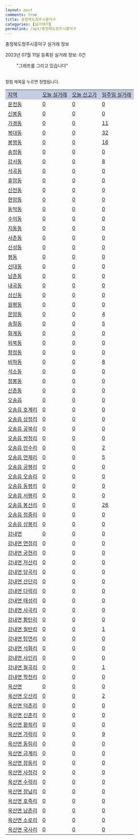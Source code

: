 ```yaml
---
layout: post
comments: true
title: 충청북도청주시흥덕구
categories: [실거래가]
permalink: /apt/충청북도청주시흥덕구
---
```


충청북도청주시흥덕구 실거래 정보

2023년 07월 11일 등록된 실거래 정보: 0건

<!--<script async src="https://pagead2.googlesyndication.com/pagead/js/adsbygoogle.js?client=ca-pub-3485438051770037"
 crossorigin="anonymous"></script>-->

<script type="text/javascript">
  google.charts.load('current', {'packages':['corechart']});
  google.charts.setOnLoadCallback(drawChart);

  function drawChart() {
    var data = google.visualization.arrayToDataTable([['거래일', '매매', '전월세', '전매'], ['21-01', 11, 9, 1], ['21-02', 0, 1, 0], ['21-03', 0, 2, 0], ['21-04', 0, 2, 0], ['21-05', 10, 0, 0], ['21-06', 19, 15, 2], ['21-07', 313, 277, 1], ['21-08', 497, 389, 0], ['21-09', 403, 306, 0], ['21-10', 435, 388, 1], ['21-11', 280, 287, 2], ['21-12', 230, 300, 0], ['22-01', 205, 352, 1], ['22-02', 227, 329, 2], ['22-03', 312, 304, 4], ['22-04', 364, 381, 0], ['22-05', 309, 404, 1], ['22-06', 199, 585, 2], ['22-07', 177, 345, 2], ['22-08', 139, 303, 2], ['22-09', 182, 311, 3], ['22-10', 192, 296, 4], ['22-11', 183, 381, 17], ['22-12', 134, 365, 8], ['23-01', 218, 390, 15], ['23-02', 363, 483, 37], ['23-03', 331, 427, 128], ['23-04', 288, 372, 74], ['23-05', 313, 380, 78], ['23-06', 271, 325, 69], ['23-07', 32, 53, 1]]);

    var options = {
      title: '최근 1년간 유형별 거래량 추이',
      legend: { position: 'bottom' }
    };

    setTimeout(function() {
        var chart = new google.visualization.LineChart(document.getElementById('columnchart_material'));
        chart.draw(data, (options));
        document.getElementById('loading').style.display = 'none';
        var dayLabel = (new Date()).getDay();
        if (dayLabel < 2) {
            sorttable.innerSortFunction.apply(document.getElementById('week'), []);
            sorttable.innerSortFunction.apply(document.getElementById('week'), []);        
        }
        else {
            sorttable.innerSortFunction.apply(document.getElementById('today'), []);
            sorttable.innerSortFunction.apply(document.getElementById('today'), []);
        }
    }, 200);

  }
</script>

<div id="loading" style="z-index:20; display: block; margin-left: 35px">"그래프를 그리고 있습니다"</div>
<div id="columnchart_material" style="width: 95%; margin-left: -35px; display: block"></div>
<!--<div style="width: 95%; margin-left: -35px; display: block">
      <script async src="https://pagead2.googlesyndication.com/pagead/js/adsbygoogle.js?client=ca-pub-3485438051770037"
          crossorigin="anonymous"></script>
      <ins class="adsbygoogle"
          style="display:block"
          data-ad-format="fluid"
          data-ad-layout-key="-fb+5w+4e-db+86"
          data-ad-client="ca-pub-3485438051770037"
          data-ad-slot="1827090281"></ins>
      <script>
          (adsbygoogle = window.adsbygoogle || []).push({});
      </script>
</div>-->
<br>

<font size='small' style='font-size: small;'>컬럼 제목을 누르면 정렬됩니다.</font>
<table class="sortable">
  <tr style='background-color: rgba(114, 132, 186,0.4);'>
    <td id="region"><a href="#">지역</a></td>
    <td id="today"><a href="#">오늘 실거래</a></td>
    <td id="today_new"><a href="#">오늘 신고가</a></td>
    <td id="week"><a href="#">일주일 실거래</a></td>
  </tr>

  
  <tr class="item">
    <td><a href="충청북도청주시흥덕구운천동">운천동</a></td>
    <td><a href="충청북도청주시흥덕구운천동">0</a></td>
    <td><a href="충청북도청주시흥덕구운천동">0</a></td>
    <td><a href="충청북도청주시흥덕구운천동">0</a></td>
  </tr>
    

  <tr class="item">
    <td><a href="충청북도청주시흥덕구신봉동">신봉동</a></td>
    <td><a href="충청북도청주시흥덕구신봉동">0</a></td>
    <td><a href="충청북도청주시흥덕구신봉동">0</a></td>
    <td><a href="충청북도청주시흥덕구신봉동">0</a></td>
  </tr>
    

  <tr class="item">
    <td><a href="충청북도청주시흥덕구가경동">가경동</a></td>
    <td><a href="충청북도청주시흥덕구가경동">0</a></td>
    <td><a href="충청북도청주시흥덕구가경동">0</a></td>
    <td><a href="충청북도청주시흥덕구가경동">11</a></td>
  </tr>
    

  <tr class="item">
    <td><a href="충청북도청주시흥덕구복대동">복대동</a></td>
    <td><a href="충청북도청주시흥덕구복대동">0</a></td>
    <td><a href="충청북도청주시흥덕구복대동">0</a></td>
    <td><a href="충청북도청주시흥덕구복대동">32</a></td>
  </tr>
    

  <tr class="item">
    <td><a href="충청북도청주시흥덕구봉명동">봉명동</a></td>
    <td><a href="충청북도청주시흥덕구봉명동">0</a></td>
    <td><a href="충청북도청주시흥덕구봉명동">0</a></td>
    <td><a href="충청북도청주시흥덕구봉명동">16</a></td>
  </tr>
    

  <tr class="item">
    <td><a href="충청북도청주시흥덕구송정동">송정동</a></td>
    <td><a href="충청북도청주시흥덕구송정동">0</a></td>
    <td><a href="충청북도청주시흥덕구송정동">0</a></td>
    <td><a href="충청북도청주시흥덕구송정동">0</a></td>
  </tr>
    

  <tr class="item">
    <td><a href="충청북도청주시흥덕구강서동">강서동</a></td>
    <td><a href="충청북도청주시흥덕구강서동">0</a></td>
    <td><a href="충청북도청주시흥덕구강서동">0</a></td>
    <td><a href="충청북도청주시흥덕구강서동">8</a></td>
  </tr>
    

  <tr class="item">
    <td><a href="충청북도청주시흥덕구석곡동">석곡동</a></td>
    <td><a href="충청북도청주시흥덕구석곡동">0</a></td>
    <td><a href="충청북도청주시흥덕구석곡동">0</a></td>
    <td><a href="충청북도청주시흥덕구석곡동">0</a></td>
  </tr>
    

  <tr class="item">
    <td><a href="충청북도청주시흥덕구휴암동">휴암동</a></td>
    <td><a href="충청북도청주시흥덕구휴암동">0</a></td>
    <td><a href="충청북도청주시흥덕구휴암동">0</a></td>
    <td><a href="충청북도청주시흥덕구휴암동">0</a></td>
  </tr>
    

  <tr class="item">
    <td><a href="충청북도청주시흥덕구신전동">신전동</a></td>
    <td><a href="충청북도청주시흥덕구신전동">0</a></td>
    <td><a href="충청북도청주시흥덕구신전동">0</a></td>
    <td><a href="충청북도청주시흥덕구신전동">0</a></td>
  </tr>
    

  <tr class="item">
    <td><a href="충청북도청주시흥덕구현암동">현암동</a></td>
    <td><a href="충청북도청주시흥덕구현암동">0</a></td>
    <td><a href="충청북도청주시흥덕구현암동">0</a></td>
    <td><a href="충청북도청주시흥덕구현암동">0</a></td>
  </tr>
    

  <tr class="item">
    <td><a href="충청북도청주시흥덕구동막동">동막동</a></td>
    <td><a href="충청북도청주시흥덕구동막동">0</a></td>
    <td><a href="충청북도청주시흥덕구동막동">0</a></td>
    <td><a href="충청북도청주시흥덕구동막동">0</a></td>
  </tr>
    

  <tr class="item">
    <td><a href="충청북도청주시흥덕구수의동">수의동</a></td>
    <td><a href="충청북도청주시흥덕구수의동">0</a></td>
    <td><a href="충청북도청주시흥덕구수의동">0</a></td>
    <td><a href="충청북도청주시흥덕구수의동">0</a></td>
  </tr>
    

  <tr class="item">
    <td><a href="충청북도청주시흥덕구지동동">지동동</a></td>
    <td><a href="충청북도청주시흥덕구지동동">0</a></td>
    <td><a href="충청북도청주시흥덕구지동동">0</a></td>
    <td><a href="충청북도청주시흥덕구지동동">0</a></td>
  </tr>
    

  <tr class="item">
    <td><a href="충청북도청주시흥덕구서촌동">서촌동</a></td>
    <td><a href="충청북도청주시흥덕구서촌동">0</a></td>
    <td><a href="충청북도청주시흥덕구서촌동">0</a></td>
    <td><a href="충청북도청주시흥덕구서촌동">0</a></td>
  </tr>
    

  <tr class="item">
    <td><a href="충청북도청주시흥덕구신성동">신성동</a></td>
    <td><a href="충청북도청주시흥덕구신성동">0</a></td>
    <td><a href="충청북도청주시흥덕구신성동">0</a></td>
    <td><a href="충청북도청주시흥덕구신성동">0</a></td>
  </tr>
    

  <tr class="item">
    <td><a href="충청북도청주시흥덕구평동">평동</a></td>
    <td><a href="충청북도청주시흥덕구평동">0</a></td>
    <td><a href="충청북도청주시흥덕구평동">0</a></td>
    <td><a href="충청북도청주시흥덕구평동">0</a></td>
  </tr>
    

  <tr class="item">
    <td><a href="충청북도청주시흥덕구신대동">신대동</a></td>
    <td><a href="충청북도청주시흥덕구신대동">0</a></td>
    <td><a href="충청북도청주시흥덕구신대동">0</a></td>
    <td><a href="충청북도청주시흥덕구신대동">0</a></td>
  </tr>
    

  <tr class="item">
    <td><a href="충청북도청주시흥덕구남촌동">남촌동</a></td>
    <td><a href="충청북도청주시흥덕구남촌동">0</a></td>
    <td><a href="충청북도청주시흥덕구남촌동">0</a></td>
    <td><a href="충청북도청주시흥덕구남촌동">0</a></td>
  </tr>
    

  <tr class="item">
    <td><a href="충청북도청주시흥덕구내곡동">내곡동</a></td>
    <td><a href="충청북도청주시흥덕구내곡동">0</a></td>
    <td><a href="충청북도청주시흥덕구내곡동">0</a></td>
    <td><a href="충청북도청주시흥덕구내곡동">0</a></td>
  </tr>
    

  <tr class="item">
    <td><a href="충청북도청주시흥덕구상신동">상신동</a></td>
    <td><a href="충청북도청주시흥덕구상신동">0</a></td>
    <td><a href="충청북도청주시흥덕구상신동">0</a></td>
    <td><a href="충청북도청주시흥덕구상신동">0</a></td>
  </tr>
    

  <tr class="item">
    <td><a href="충청북도청주시흥덕구원평동">원평동</a></td>
    <td><a href="충청북도청주시흥덕구원평동">0</a></td>
    <td><a href="충청북도청주시흥덕구원평동">0</a></td>
    <td><a href="충청북도청주시흥덕구원평동">0</a></td>
  </tr>
    

  <tr class="item">
    <td><a href="충청북도청주시흥덕구문암동">문암동</a></td>
    <td><a href="충청북도청주시흥덕구문암동">0</a></td>
    <td><a href="충청북도청주시흥덕구문암동">0</a></td>
    <td><a href="충청북도청주시흥덕구문암동">4</a></td>
  </tr>
    

  <tr class="item">
    <td><a href="충청북도청주시흥덕구송절동">송절동</a></td>
    <td><a href="충청북도청주시흥덕구송절동">0</a></td>
    <td><a href="충청북도청주시흥덕구송절동">0</a></td>
    <td><a href="충청북도청주시흥덕구송절동">5</a></td>
  </tr>
    

  <tr class="item">
    <td><a href="충청북도청주시흥덕구화계동">화계동</a></td>
    <td><a href="충청북도청주시흥덕구화계동">0</a></td>
    <td><a href="충청북도청주시흥덕구화계동">0</a></td>
    <td><a href="충청북도청주시흥덕구화계동">0</a></td>
  </tr>
    

  <tr class="item">
    <td><a href="충청북도청주시흥덕구외북동">외북동</a></td>
    <td><a href="충청북도청주시흥덕구외북동">0</a></td>
    <td><a href="충청북도청주시흥덕구외북동">0</a></td>
    <td><a href="충청북도청주시흥덕구외북동">0</a></td>
  </tr>
    

  <tr class="item">
    <td><a href="충청북도청주시흥덕구향정동">향정동</a></td>
    <td><a href="충청북도청주시흥덕구향정동">0</a></td>
    <td><a href="충청북도청주시흥덕구향정동">0</a></td>
    <td><a href="충청북도청주시흥덕구향정동">0</a></td>
  </tr>
    

  <tr class="item">
    <td><a href="충청북도청주시흥덕구비하동">비하동</a></td>
    <td><a href="충청북도청주시흥덕구비하동">0</a></td>
    <td><a href="충청북도청주시흥덕구비하동">0</a></td>
    <td><a href="충청북도청주시흥덕구비하동">8</a></td>
  </tr>
    

  <tr class="item">
    <td><a href="충청북도청주시흥덕구석소동">석소동</a></td>
    <td><a href="충청북도청주시흥덕구석소동">0</a></td>
    <td><a href="충청북도청주시흥덕구석소동">0</a></td>
    <td><a href="충청북도청주시흥덕구석소동">0</a></td>
  </tr>
    

  <tr class="item">
    <td><a href="충청북도청주시흥덕구정봉동">정봉동</a></td>
    <td><a href="충청북도청주시흥덕구정봉동">0</a></td>
    <td><a href="충청북도청주시흥덕구정봉동">0</a></td>
    <td><a href="충청북도청주시흥덕구정봉동">0</a></td>
  </tr>
    

  <tr class="item">
    <td><a href="충청북도청주시흥덕구신촌동">신촌동</a></td>
    <td><a href="충청북도청주시흥덕구신촌동">0</a></td>
    <td><a href="충청북도청주시흥덕구신촌동">0</a></td>
    <td><a href="충청북도청주시흥덕구신촌동">0</a></td>
  </tr>
    

  <tr class="item">
    <td><a href="충청북도청주시흥덕구오송읍">오송읍</a></td>
    <td><a href="충청북도청주시흥덕구오송읍">0</a></td>
    <td><a href="충청북도청주시흥덕구오송읍">0</a></td>
    <td><a href="충청북도청주시흥덕구오송읍">0</a></td>
  </tr>
    

  <tr class="item">
    <td><a href="충청북도청주시흥덕구오송읍호계리">오송읍 호계리</a></td>
    <td><a href="충청북도청주시흥덕구오송읍호계리">0</a></td>
    <td><a href="충청북도청주시흥덕구오송읍호계리">0</a></td>
    <td><a href="충청북도청주시흥덕구오송읍호계리">0</a></td>
  </tr>
    

  <tr class="item">
    <td><a href="충청북도청주시흥덕구오송읍상정리">오송읍 상정리</a></td>
    <td><a href="충청북도청주시흥덕구오송읍상정리">0</a></td>
    <td><a href="충청북도청주시흥덕구오송읍상정리">0</a></td>
    <td><a href="충청북도청주시흥덕구오송읍상정리">0</a></td>
  </tr>
    

  <tr class="item">
    <td><a href="충청북도청주시흥덕구오송읍공북리">오송읍 공북리</a></td>
    <td><a href="충청북도청주시흥덕구오송읍공북리">0</a></td>
    <td><a href="충청북도청주시흥덕구오송읍공북리">0</a></td>
    <td><a href="충청북도청주시흥덕구오송읍공북리">0</a></td>
  </tr>
    

  <tr class="item">
    <td><a href="충청북도청주시흥덕구오송읍쌍청리">오송읍 쌍청리</a></td>
    <td><a href="충청북도청주시흥덕구오송읍쌍청리">0</a></td>
    <td><a href="충청북도청주시흥덕구오송읍쌍청리">0</a></td>
    <td><a href="충청북도청주시흥덕구오송읍쌍청리">0</a></td>
  </tr>
    

  <tr class="item">
    <td><a href="충청북도청주시흥덕구오송읍만수리">오송읍 만수리</a></td>
    <td><a href="충청북도청주시흥덕구오송읍만수리">0</a></td>
    <td><a href="충청북도청주시흥덕구오송읍만수리">0</a></td>
    <td><a href="충청북도청주시흥덕구오송읍만수리">2</a></td>
  </tr>
    

  <tr class="item">
    <td><a href="충청북도청주시흥덕구오송읍연제리">오송읍 연제리</a></td>
    <td><a href="충청북도청주시흥덕구오송읍연제리">0</a></td>
    <td><a href="충청북도청주시흥덕구오송읍연제리">0</a></td>
    <td><a href="충청북도청주시흥덕구오송읍연제리">5</a></td>
  </tr>
    

  <tr class="item">
    <td><a href="충청북도청주시흥덕구오송읍궁평리">오송읍 궁평리</a></td>
    <td><a href="충청북도청주시흥덕구오송읍궁평리">0</a></td>
    <td><a href="충청북도청주시흥덕구오송읍궁평리">0</a></td>
    <td><a href="충청북도청주시흥덕구오송읍궁평리">0</a></td>
  </tr>
    

  <tr class="item">
    <td><a href="충청북도청주시흥덕구오송읍오송리">오송읍 오송리</a></td>
    <td><a href="충청북도청주시흥덕구오송읍오송리">0</a></td>
    <td><a href="충청북도청주시흥덕구오송읍오송리">0</a></td>
    <td><a href="충청북도청주시흥덕구오송읍오송리">0</a></td>
  </tr>
    

  <tr class="item">
    <td><a href="충청북도청주시흥덕구오송읍동평리">오송읍 동평리</a></td>
    <td><a href="충청북도청주시흥덕구오송읍동평리">0</a></td>
    <td><a href="충청북도청주시흥덕구오송읍동평리">0</a></td>
    <td><a href="충청북도청주시흥덕구오송읍동평리">0</a></td>
  </tr>
    

  <tr class="item">
    <td><a href="충청북도청주시흥덕구오송읍서평리">오송읍 서평리</a></td>
    <td><a href="충청북도청주시흥덕구오송읍서평리">0</a></td>
    <td><a href="충청북도청주시흥덕구오송읍서평리">0</a></td>
    <td><a href="충청북도청주시흥덕구오송읍서평리">0</a></td>
  </tr>
    

  <tr class="item">
    <td><a href="충청북도청주시흥덕구오송읍봉산리">오송읍 봉산리</a></td>
    <td><a href="충청북도청주시흥덕구오송읍봉산리">0</a></td>
    <td><a href="충청북도청주시흥덕구오송읍봉산리">0</a></td>
    <td><a href="충청북도청주시흥덕구오송읍봉산리">26</a></td>
  </tr>
    

  <tr class="item">
    <td><a href="충청북도청주시흥덕구오송읍정중리">오송읍 정중리</a></td>
    <td><a href="충청북도청주시흥덕구오송읍정중리">0</a></td>
    <td><a href="충청북도청주시흥덕구오송읍정중리">0</a></td>
    <td><a href="충청북도청주시흥덕구오송읍정중리">0</a></td>
  </tr>
    

  <tr class="item">
    <td><a href="충청북도청주시흥덕구오송읍상봉리">오송읍 상봉리</a></td>
    <td><a href="충청북도청주시흥덕구오송읍상봉리">0</a></td>
    <td><a href="충청북도청주시흥덕구오송읍상봉리">0</a></td>
    <td><a href="충청북도청주시흥덕구오송읍상봉리">0</a></td>
  </tr>
    

  <tr class="item">
    <td><a href="충청북도청주시흥덕구강내면">강내면</a></td>
    <td><a href="충청북도청주시흥덕구강내면">0</a></td>
    <td><a href="충청북도청주시흥덕구강내면">0</a></td>
    <td><a href="충청북도청주시흥덕구강내면">0</a></td>
  </tr>
    

  <tr class="item">
    <td><a href="충청북도청주시흥덕구강내면연정리">강내면 연정리</a></td>
    <td><a href="충청북도청주시흥덕구강내면연정리">0</a></td>
    <td><a href="충청북도청주시흥덕구강내면연정리">0</a></td>
    <td><a href="충청북도청주시흥덕구강내면연정리">0</a></td>
  </tr>
    

  <tr class="item">
    <td><a href="충청북도청주시흥덕구강내면궁현리">강내면 궁현리</a></td>
    <td><a href="충청북도청주시흥덕구강내면궁현리">0</a></td>
    <td><a href="충청북도청주시흥덕구강내면궁현리">0</a></td>
    <td><a href="충청북도청주시흥덕구강내면궁현리">0</a></td>
  </tr>
    

  <tr class="item">
    <td><a href="충청북도청주시흥덕구강내면저산리">강내면 저산리</a></td>
    <td><a href="충청북도청주시흥덕구강내면저산리">0</a></td>
    <td><a href="충청북도청주시흥덕구강내면저산리">0</a></td>
    <td><a href="충청북도청주시흥덕구강내면저산리">0</a></td>
  </tr>
    

  <tr class="item">
    <td><a href="충청북도청주시흥덕구강내면당곡리">강내면 당곡리</a></td>
    <td><a href="충청북도청주시흥덕구강내면당곡리">0</a></td>
    <td><a href="충청북도청주시흥덕구강내면당곡리">0</a></td>
    <td><a href="충청북도청주시흥덕구강내면당곡리">0</a></td>
  </tr>
    

  <tr class="item">
    <td><a href="충청북도청주시흥덕구강내면산단리">강내면 산단리</a></td>
    <td><a href="충청북도청주시흥덕구강내면산단리">0</a></td>
    <td><a href="충청북도청주시흥덕구강내면산단리">0</a></td>
    <td><a href="충청북도청주시흥덕구강내면산단리">0</a></td>
  </tr>
    

  <tr class="item">
    <td><a href="충청북도청주시흥덕구강내면다락리">강내면 다락리</a></td>
    <td><a href="충청북도청주시흥덕구강내면다락리">0</a></td>
    <td><a href="충청북도청주시흥덕구강내면다락리">0</a></td>
    <td><a href="충청북도청주시흥덕구강내면다락리">0</a></td>
  </tr>
    

  <tr class="item">
    <td><a href="충청북도청주시흥덕구강내면태성리">강내면 태성리</a></td>
    <td><a href="충청북도청주시흥덕구강내면태성리">0</a></td>
    <td><a href="충청북도청주시흥덕구강내면태성리">0</a></td>
    <td><a href="충청북도청주시흥덕구강내면태성리">0</a></td>
  </tr>
    

  <tr class="item">
    <td><a href="충청북도청주시흥덕구강내면사곡리">강내면 사곡리</a></td>
    <td><a href="충청북도청주시흥덕구강내면사곡리">0</a></td>
    <td><a href="충청북도청주시흥덕구강내면사곡리">0</a></td>
    <td><a href="충청북도청주시흥덕구강내면사곡리">0</a></td>
  </tr>
    

  <tr class="item">
    <td><a href="충청북도청주시흥덕구강내면황탄리">강내면 황탄리</a></td>
    <td><a href="충청북도청주시흥덕구강내면황탄리">0</a></td>
    <td><a href="충청북도청주시흥덕구강내면황탄리">0</a></td>
    <td><a href="충청북도청주시흥덕구강내면황탄리">0</a></td>
  </tr>
    

  <tr class="item">
    <td><a href="충청북도청주시흥덕구강내면월탄리">강내면 월탄리</a></td>
    <td><a href="충청북도청주시흥덕구강내면월탄리">0</a></td>
    <td><a href="충청북도청주시흥덕구강내면월탄리">0</a></td>
    <td><a href="충청북도청주시흥덕구강내면월탄리">1</a></td>
  </tr>
    

  <tr class="item">
    <td><a href="충청북도청주시흥덕구강내면탑연리">강내면 탑연리</a></td>
    <td><a href="충청북도청주시흥덕구강내면탑연리">0</a></td>
    <td><a href="충청북도청주시흥덕구강내면탑연리">0</a></td>
    <td><a href="충청북도청주시흥덕구강내면탑연리">0</a></td>
  </tr>
    

  <tr class="item">
    <td><a href="충청북도청주시흥덕구강내면석화리">강내면 석화리</a></td>
    <td><a href="충청북도청주시흥덕구강내면석화리">0</a></td>
    <td><a href="충청북도청주시흥덕구강내면석화리">0</a></td>
    <td><a href="충청북도청주시흥덕구강내면석화리">0</a></td>
  </tr>
    

  <tr class="item">
    <td><a href="충청북도청주시흥덕구강내면사인리">강내면 사인리</a></td>
    <td><a href="충청북도청주시흥덕구강내면사인리">0</a></td>
    <td><a href="충청북도청주시흥덕구강내면사인리">0</a></td>
    <td><a href="충청북도청주시흥덕구강내면사인리">0</a></td>
  </tr>
    

  <tr class="item">
    <td><a href="충청북도청주시흥덕구강내면월곡리">강내면 월곡리</a></td>
    <td><a href="충청북도청주시흥덕구강내면월곡리">0</a></td>
    <td><a href="충청북도청주시흥덕구강내면월곡리">0</a></td>
    <td><a href="충청북도청주시흥덕구강내면월곡리">1</a></td>
  </tr>
    

  <tr class="item">
    <td><a href="충청북도청주시흥덕구강내면학천리">강내면 학천리</a></td>
    <td><a href="충청북도청주시흥덕구강내면학천리">0</a></td>
    <td><a href="충청북도청주시흥덕구강내면학천리">0</a></td>
    <td><a href="충청북도청주시흥덕구강내면학천리">0</a></td>
  </tr>
    

  <tr class="item">
    <td><a href="충청북도청주시흥덕구옥산면">옥산면</a></td>
    <td><a href="충청북도청주시흥덕구옥산면">0</a></td>
    <td><a href="충청북도청주시흥덕구옥산면">0</a></td>
    <td><a href="충청북도청주시흥덕구옥산면">0</a></td>
  </tr>
    

  <tr class="item">
    <td><a href="충청북도청주시흥덕구옥산면오산리">옥산면 오산리</a></td>
    <td><a href="충청북도청주시흥덕구옥산면오산리">0</a></td>
    <td><a href="충청북도청주시흥덕구옥산면오산리">0</a></td>
    <td><a href="충청북도청주시흥덕구옥산면오산리">2</a></td>
  </tr>
    

  <tr class="item">
    <td><a href="충청북도청주시흥덕구옥산면덕촌리">옥산면 덕촌리</a></td>
    <td><a href="충청북도청주시흥덕구옥산면덕촌리">0</a></td>
    <td><a href="충청북도청주시흥덕구옥산면덕촌리">0</a></td>
    <td><a href="충청북도청주시흥덕구옥산면덕촌리">0</a></td>
  </tr>
    

  <tr class="item">
    <td><a href="충청북도청주시흥덕구옥산면신촌리">옥산면 신촌리</a></td>
    <td><a href="충청북도청주시흥덕구옥산면신촌리">0</a></td>
    <td><a href="충청북도청주시흥덕구옥산면신촌리">0</a></td>
    <td><a href="충청북도청주시흥덕구옥산면신촌리">0</a></td>
  </tr>
    

  <tr class="item">
    <td><a href="충청북도청주시흥덕구옥산면환희리">옥산면 환희리</a></td>
    <td><a href="충청북도청주시흥덕구옥산면환희리">0</a></td>
    <td><a href="충청북도청주시흥덕구옥산면환희리">0</a></td>
    <td><a href="충청북도청주시흥덕구옥산면환희리">0</a></td>
  </tr>
    

  <tr class="item">
    <td><a href="충청북도청주시흥덕구옥산면가락리">옥산면 가락리</a></td>
    <td><a href="충청북도청주시흥덕구옥산면가락리">0</a></td>
    <td><a href="충청북도청주시흥덕구옥산면가락리">0</a></td>
    <td><a href="충청북도청주시흥덕구옥산면가락리">9</a></td>
  </tr>
    

  <tr class="item">
    <td><a href="충청북도청주시흥덕구옥산면동림리">옥산면 동림리</a></td>
    <td><a href="충청북도청주시흥덕구옥산면동림리">0</a></td>
    <td><a href="충청북도청주시흥덕구옥산면동림리">0</a></td>
    <td><a href="충청북도청주시흥덕구옥산면동림리">0</a></td>
  </tr>
    

  <tr class="item">
    <td><a href="충청북도청주시흥덕구옥산면금계리">옥산면 금계리</a></td>
    <td><a href="충청북도청주시흥덕구옥산면금계리">0</a></td>
    <td><a href="충청북도청주시흥덕구옥산면금계리">0</a></td>
    <td><a href="충청북도청주시흥덕구옥산면금계리">0</a></td>
  </tr>
    

  <tr class="item">
    <td><a href="충청북도청주시흥덕구옥산면장동리">옥산면 장동리</a></td>
    <td><a href="충청북도청주시흥덕구옥산면장동리">0</a></td>
    <td><a href="충청북도청주시흥덕구옥산면장동리">0</a></td>
    <td><a href="충청북도청주시흥덕구옥산면장동리">0</a></td>
  </tr>
    

  <tr class="item">
    <td><a href="충청북도청주시흥덕구옥산면사정리">옥산면 사정리</a></td>
    <td><a href="충청북도청주시흥덕구옥산면사정리">0</a></td>
    <td><a href="충청북도청주시흥덕구옥산면사정리">0</a></td>
    <td><a href="충청북도청주시흥덕구옥산면사정리">0</a></td>
  </tr>
    

  <tr class="item">
    <td><a href="충청북도청주시흥덕구옥산면수락리">옥산면 수락리</a></td>
    <td><a href="충청북도청주시흥덕구옥산면수락리">0</a></td>
    <td><a href="충청북도청주시흥덕구옥산면수락리">0</a></td>
    <td><a href="충청북도청주시흥덕구옥산면수락리">0</a></td>
  </tr>
    

  <tr class="item">
    <td><a href="충청북도청주시흥덕구옥산면장남리">옥산면 장남리</a></td>
    <td><a href="충청북도청주시흥덕구옥산면장남리">0</a></td>
    <td><a href="충청북도청주시흥덕구옥산면장남리">0</a></td>
    <td><a href="충청북도청주시흥덕구옥산면장남리">0</a></td>
  </tr>
    

  <tr class="item">
    <td><a href="충청북도청주시흥덕구옥산면호죽리">옥산면 호죽리</a></td>
    <td><a href="충청북도청주시흥덕구옥산면호죽리">0</a></td>
    <td><a href="충청북도청주시흥덕구옥산면호죽리">0</a></td>
    <td><a href="충청북도청주시흥덕구옥산면호죽리">0</a></td>
  </tr>
    

  <tr class="item">
    <td><a href="충청북도청주시흥덕구옥산면남촌리">옥산면 남촌리</a></td>
    <td><a href="충청북도청주시흥덕구옥산면남촌리">0</a></td>
    <td><a href="충청북도청주시흥덕구옥산면남촌리">0</a></td>
    <td><a href="충청북도청주시흥덕구옥산면남촌리">0</a></td>
  </tr>
    

  <tr class="item">
    <td><a href="충청북도청주시흥덕구옥산면소로리">옥산면 소로리</a></td>
    <td><a href="충청북도청주시흥덕구옥산면소로리">0</a></td>
    <td><a href="충청북도청주시흥덕구옥산면소로리">0</a></td>
    <td><a href="충청북도청주시흥덕구옥산면소로리">0</a></td>
  </tr>
    

  <tr class="item">
    <td><a href="충청북도청주시흥덕구옥산면국사리">옥산면 국사리</a></td>
    <td><a href="충청북도청주시흥덕구옥산면국사리">0</a></td>
    <td><a href="충청북도청주시흥덕구옥산면국사리">0</a></td>
    <td><a href="충청북도청주시흥덕구옥산면국사리">0</a></td>
  </tr>
    


</table>


    